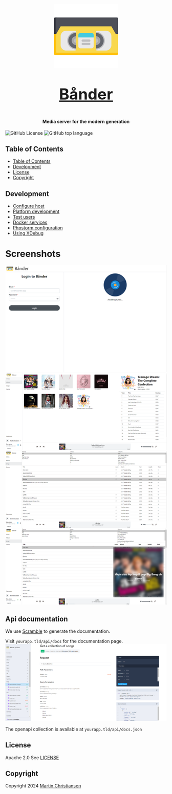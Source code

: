 <div align="center">
    <a href="https://baander.app" target="_blank">
        <img src="/docs/assets/baander-logo.svg" width="200" alt="Baander Logo">
        <p style="font-weight:bold;font-size:48px">Bånder</p>
    </a>
</div>


<h4 align="center">Media server for the modern generation</h4>

<div>
    <img alt="GitHub License" src="https://img.shields.io/github/license/baander-app/baander">
    <img alt="GitHub top language" src="https://img.shields.io/github/languages/top/baander-app/baander">

</div>

## Table of Contents

<!-- TOC -->
  * [Table of Contents](#table-of-contents)
  * [Development](#development)
  * [License](#license)
  * [Copyright](#copyright)
<!-- TOC -->

## Development

- [Configure host](/docs/dev_setup_host.md)
- [Platform development](/docs/dev_workflow.md)
- [Test users](/docs/dev_users.md)
- [Docker services](/docs/dev_docker_services.md)
- [Phpstorm configuration](/docs/phpstorm.md)
- [Using XDebug](/docs/xdebug.md)

# Screenshots

![#login page](/docs/images/readme/page_login.png)
![#albums page](/docs/images/readme/page_albums.png)
![#songs page](/docs/images/readme/page_songs.png)
![#songs lyrics page](/docs/images/readme/page_songs_lyrics.png)

## Api documentation

We use [Scramble](https://scramble.dedoc.co/) to generate the documentation.

Visit `yourapp.tld/api/docs` for the documentation page.
![#login page](/docs/images/readme/page_api_docs.png)

The openapi collection is available at `yourapp.tld/api/docs.json`

## License

Apache 2.0 See [LICENSE](/LICENSE)

## Copyright

Copyright 2024 <a href="https://www.juul.xyz/">Martin Christiansen</a>